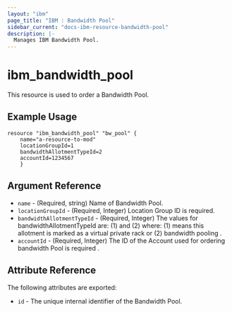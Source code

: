 ```yaml
---
layout: "ibm"
page_title: "IBM : Bandwidth Pool"
sidebar_current: "docs-ibm-resource-bandwidth-pool"
description: |-
  Manages IBM Bandwidth Pool.
---
```


# ibm\_bandwidth_pool

This resource is used to order a Bandwidth Pool.

## Example Usage

```hcl
resource "ibm_bandwidth_pool" "bw_pool" {
	name="a-resource-to-mod"
	locationGroupId=1
	bandwidthAllotmentTypeId=2
	accountId=1234567
	}
```

## Argument Reference

* `name` - (Required,  string) Name of Bandwidth Pool.
* `locationGroupId` - (Required,  Integer) Location Group ID is required.
* `bandwidthAllotmentTypeId` - (Required,  Integer) The values for bandwidthAllotmentTypeId are: (1) and (2) where: (1) means this allotment is marked as a virtual private rack or (2) bandwidth pooling .
* `accountId` - (Required,  Integer) The ID of the Account used for ordering bandwidth Pool is required .


## Attribute Reference

The following attributes are exported:

* `id` - The unique internal identifier of the Bandwidth Pool.
